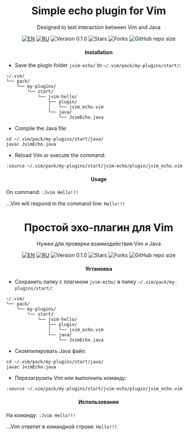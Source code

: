 <div align="center">

  <a id="english"></a>
  <h1>Simple echo plugin for Vim</h1>
  <p>Designed to test interaction between Vim and Java</p>

  [![EN](https://img.shields.io/badge/English-🇬🇧-blue)](#english)
  [![RU](https://img.shields.io/badge/Русский-🇷🇺-red)](#russian)
  ![Version 0.1.0](https://img.shields.io/badge/Version-0.1.0-orange.svg)
  ![Stars](https://img.shields.io/github/stars/AlexandrAnatoliev/jvim-plugins.svg?style=flat)
  ![Forks](https://img.shields.io/github/forks/AlexandrAnatoliev/jvim-plugins.svg?style=flat)
  ![GitHub repo size](https://img.shields.io/github/repo-size/AlexandrAnatoliev/jvim-plugins)

</div>

<div align="center">
  <h4>Installation</h4>
</div>
 
* Save the plugin folder `jvim-echo/` to `~/.vim/pack/my-plugins/start/`:
```
~/.vim/
└── pack/
    └── my-plugins/
        └── start/
            └── jvim-hello/
                ├── plugin/
                │   └── jvim_echo.vim
                └── java/
                    └── JvimEcho.java
```

* Compile the Java file:
```
cd ~/.vim/pack/my-plugins/start/java/
javac JvimEcho.java
```

* Reload Vim or execute the command:

```
:source ~/.vim/pack/my-plugins/start/jvim-echo/plugin/jvim_echo.vim
```

<div align="center">
  <h4>Usage</h4>
</div>
 
On command: `:Jvim Hello!!!`

...Vim will respond in the command line: `Hello!!!`

<div align="center">

  <a id="russian"></a>
  <h1>Простой эхо-плагин для Vim</h1>
  <p>Нужен для проверки взаимодействия Vim и Java</p>

  [![EN](https://img.shields.io/badge/English-🇬🇧-blue)](#english)
  [![RU](https://img.shields.io/badge/Русский-🇷🇺-red)](#russian)
  ![Version 0.1.0](https://img.shields.io/badge/Version-0.1.0-orange.svg)
  ![Stars](https://img.shields.io/github/stars/AlexandrAnatoliev/jvim-plugins.svg?style=flat)
  ![Forks](https://img.shields.io/github/forks/AlexandrAnatoliev/jvim-plugins.svg?style=flat)
  ![GitHub repo size](https://img.shields.io/github/repo-size/AlexandrAnatoliev/jvim-plugins)

</div>

<div align="center">
  <h4>Установка</h4>
</div>
 
* Сохранить папку с плагином `jvim-echo/` в папку `~/.vim/pack/my-plugins/start/`:
```
~/.vim/
└── pack/
    └── my-plugins/
        └── start/
            └── jvim-hello/
                ├── plugin/
                │   └── jvim_echo.vim
                └── java/
                    └── JvimEcho.java
```

* Скомпилировать Java файл:
```
cd ~/.vim/pack/my-plugins/start/java/
javac JvimEcho.java
```

* Перезагрузить Vim или выполнить команду:

```
:source ~/.vim/pack/my-plugins/start/jvim-echo/plugin/jvim_echo.vim
```

<div align="center">
  <h4>Использование</h4>
</div>
 
На команду: `:Jvim Hello!!!`

...Vim ответит в командной строке: `Hello!!!`
